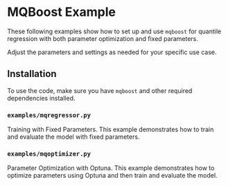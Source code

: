 # MQBoost Example

These following examples show how to set up and use `mqboost` for quantile regression with both parameter optimization and fixed parameters.

Adjust the parameters and settings as needed for your specific use case.

## Installation
To use the code, make sure you have `mqboost` and other required dependencies installed.

### `examples/mqregressor.py`
Training with Fixed Parameters.
This example demonstrates how to train and evaluate the model with fixed parameters.

### `examples/mqoptimizer.py`
Parameter Optimization with Optuna.
This example demonstrates how to optimize parameters using Optuna and then train and evaluate the model.
